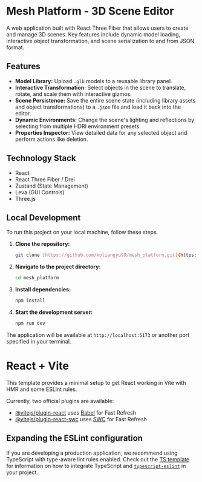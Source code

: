 # Mesh Platform - 3D Scene Editor

A web application built with React Three Fiber that allows users to create and manage 3D scenes. Key features include dynamic model loading, interactive object transformation, and scene serialization to and from JSON format.

## Features

-   **Model Library:** Upload `.glb` models to a reusable library panel.
-   **Interactive Transformation:** Select objects in the scene to translate, rotate, and scale them with interactive gizmos.
-   **Scene Persistence:** Save the entire scene state (including library assets and object transformations) to a `.json` file and load it back into the editor.
-   **Dynamic Environments:** Change the scene's lighting and reflections by selecting from multiple HDRI environment presets.
-   **Properties Inspector:** View detailed data for any selected object and perform actions like deletion.

## Technology Stack

-   React
-   React Three Fiber / Drei
-   Zustand (State Management)
-   Leva (GUI Controls)
-   Three.js

## Local Development

To run this project on your local machine, follow these steps.

1.  **Clone the repository:**
    ```bash
    git clone [https://github.com/koliangyu99/mesh_platform.git](https://github.com/koliangyu99/mesh_platform.git)
    ```

2.  **Navigate to the project directory:**
    ```bash
    cd mesh_platform
    ```

3.  **Install dependencies:**
    ```bash
    npm install
    ```

4.  **Start the development server:**
    ```bash
    npm run dev
    ```
The application will be available at `http://localhost:5173` or another port specified in your terminal.



# React + Vite

This template provides a minimal setup to get React working in Vite with HMR and some ESLint rules.

Currently, two official plugins are available:

- [@vitejs/plugin-react](https://github.com/vitejs/vite-plugin-react/blob/main/packages/plugin-react) uses [Babel](https://babeljs.io/) for Fast Refresh
- [@vitejs/plugin-react-swc](https://github.com/vitejs/vite-plugin-react/blob/main/packages/plugin-react-swc) uses [SWC](https://swc.rs/) for Fast Refresh

## Expanding the ESLint configuration

If you are developing a production application, we recommend using TypeScript with type-aware lint rules enabled. Check out the [TS template](https://github.com/vitejs/vite/tree/main/packages/create-vite/template-react-ts) for information on how to integrate TypeScript and [`typescript-eslint`](https://typescript-eslint.io) in your project.
